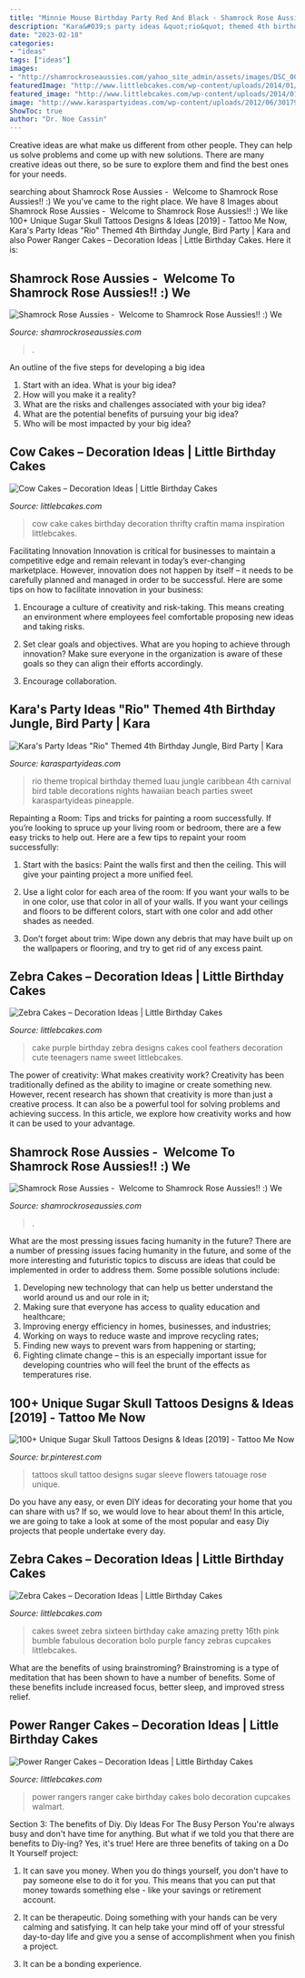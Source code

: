 ```yaml
---
title: "Minnie Mouse Birthday Party Red And Black - Shamrock Rose Aussies"
description: "Kara&#039;s party ideas &quot;rio&quot; themed 4th birthday jungle, bird party"
date: "2023-02-18"
categories:
- "ideas"
tags: ["ideas"]
images:
- "http://shamrockroseaussies.com/yahoo_site_admin/assets/images/DSC_0057.67200721_std.JPG"
featuredImage: "http://www.littlebcakes.com/wp-content/uploads/2014/01/Zebra-Print-Birthday-Cakes.jpg"
featured_image: "http://www.littlebcakes.com/wp-content/uploads/2014/01/Zebra-Print-Birthday-Cakes.jpg"
image: "http://www.karaspartyideas.com/wp-content/uploads/2012/06/301792_297076123720054_820311155_n_600x898.jpg"
ShowToc: true
author: "Dr. Noe Cassin"
---
```



Creative ideas are what make us different from other people. They can help us solve problems and come up with new solutions. There are many creative ideas out there, so be sure to explore them and find the best ones for your needs.

	

		
searching about Shamrock Rose Aussies - ﻿﻿﻿ Welcome to Shamrock Rose Aussies!! :) We you've came to the right place. We have 8 Images about Shamrock Rose Aussies - ﻿﻿﻿ Welcome to Shamrock Rose Aussies!! :) We like 100+ Unique Sugar Skull Tattoos Designs &amp; Ideas [2019] - Tattoo Me Now, Kara&#039;s Party Ideas &quot;Rio&quot; Themed 4th Birthday Jungle, Bird Party | Kara and also Power Ranger Cakes – Decoration Ideas | Little Birthday Cakes. Here it is:
		
    
## Shamrock Rose Aussies - ﻿﻿﻿ Welcome To Shamrock Rose Aussies!! :) We

<img loading=lazy src="http://shamrockroseaussies.com/yahoo_site_admin/assets/images/DSC_0057.67200721_std.JPG" onerror="this.onerror=null;this.src='https://tse2.mm.bing.net/th?id=OIP.frxP2Yo9x5koqhpba3nYWQHaFS&amp;pid=15.1';" alt="Shamrock Rose Aussies - ﻿﻿﻿ Welcome to Shamrock Rose Aussies!! :) We">

_Source: shamrockroseaussies.com_

>. 

	

An outline of the five steps for developing a big idea
1. Start with an idea. What is your big idea?
2. How will you make it a reality?
3. What are the risks and challenges associated with your big idea?
4. What are the potential benefits of pursuing your big idea?
5. Who will be most impacted by your big idea?

    
## Cow Cakes – Decoration Ideas | Little Birthday Cakes

<img loading=lazy src="http://www.littlebcakes.com/wp-content/uploads/2014/01/Cow-Cake.jpg" onerror="this.onerror=null;this.src='https://tse4.mm.bing.net/th?id=OIP.tLeZVRVwuLvnaj-mQG9djgHaFj&amp;pid=15.1';" alt="Cow Cakes – Decoration Ideas | Little Birthday Cakes">

_Source: littlebcakes.com_

>cow cake cakes birthday decoration thrifty craftin mama inspiration littlebcakes. 

	

Facilitating Innovation
Innovation is critical for businesses to maintain a competitive edge and remain relevant in today’s ever-changing marketplace. However, innovation does not happen by itself – it needs to be carefully planned and managed in order to be successful. Here are some tips on how to facilitate innovation in your business:
1. Encourage a culture of creativity and risk-taking. This means creating an environment where employees feel comfortable proposing new ideas and taking risks.

2. Set clear goals and objectives. What are you hoping to achieve through innovation? Make sure everyone in the organization is aware of these goals so they can align their efforts accordingly.

3. Encourage collaboration.

    
## Kara&#039;s Party Ideas &quot;Rio&quot; Themed 4th Birthday Jungle, Bird Party | Kara

<img loading=lazy src="http://www.karaspartyideas.com/wp-content/uploads/2012/06/301792_297076123720054_820311155_n_600x898.jpg" onerror="this.onerror=null;this.src='https://tse1.mm.bing.net/th?id=OIP.gRNms9EqEFCPEHGpX3fVrQHaLF&amp;pid=15.1';" alt="Kara&#039;s Party Ideas &quot;Rio&quot; Themed 4th Birthday Jungle, Bird Party | Kara">

_Source: karaspartyideas.com_

>rio theme tropical birthday themed luau jungle caribbean 4th carnival bird table decorations nights hawaiian beach parties sweet karaspartyideas pineapple. 

	

Repainting a Room: Tips and tricks for painting a room successfully.
If you’re looking to spruce up your living room or bedroom, there are a few easy tricks to help out. Here are a few tips to repaint your room successfully:
1) Start with the basics: Paint the walls first and then the ceiling. This will give your painting project a more unified feel.

2) Use a light color for each area of the room: If you want your walls to be in one color, use that color in all of your walls. If you want your ceilings and floors to be different colors, start with one color and add other shades as needed.

3) Don’t forget about trim: Wipe down any debris that may have built up on the wallpapers or flooring, and try to get rid of any excess paint.

    
## Zebra Cakes – Decoration Ideas | Little Birthday Cakes

<img loading=lazy src="http://www.littlebcakes.com/wp-content/uploads/2014/01/Purple-Zebra-Cake.jpg" onerror="this.onerror=null;this.src='https://tse3.mm.bing.net/th?id=OIP.9FLF1sxO89gi3PtxKDdR4wHaLJ&amp;pid=15.1';" alt="Zebra Cakes – Decoration Ideas | Little Birthday Cakes">

_Source: littlebcakes.com_

>cake purple birthday zebra designs cakes cool feathers decoration cute teenagers name sweet littlebcakes. 

	

The power of creativity: What makes creativity work?
Creativity has been traditionally defined as the ability to imagine or create something new. However, recent research has shown that creativity is more than just a creative process. It can also be a powerful tool for solving problems and achieving success. In this article, we explore how creativity works and how it can be used to your advantage.

    
## Shamrock Rose Aussies - ﻿﻿﻿ Welcome To Shamrock Rose Aussies!! :) We

<img loading=lazy src="http://shamrockroseaussies.com/yahoo_site_admin/assets/images/DSC_0182.176182350_std.JPG" onerror="this.onerror=null;this.src='https://tse3.mm.bing.net/th?id=OIP.HDHGJkzPJtIG_i2g8s4Z3gHaFQ&amp;pid=15.1';" alt="Shamrock Rose Aussies - ﻿﻿﻿ Welcome to Shamrock Rose Aussies!! :) We">

_Source: shamrockroseaussies.com_

>. 

	

What are the most pressing issues facing humanity in the future?
There are a number of pressing issues facing humanity in the future, and some of the more interesting and futuristic topics to discuss are ideas that could be implemented in order to address them. Some possible solutions include: 
1) Developing new technology that can help us better understand the world around us and our role in it; 
2) Making sure that everyone has access to quality education and healthcare; 
3) Improving energy efficiency in homes, businesses, and industries; 
4) Working on ways to reduce waste and improve recycling rates; 
5) Finding new ways to prevent wars from happening or starting; 
6) Fighting climate change – this is an especially important issue for developing countries who will feel the brunt of the effects as temperatures rise.

    
## 100+ Unique Sugar Skull Tattoos Designs &amp; Ideas [2019] - Tattoo Me Now

<img loading=lazy src="https://i.pinimg.com/736x/13/55/bc/1355bc6a059d7533b37c963c59a96317.jpg" onerror="this.onerror=null;this.src='https://tse3.mm.bing.net/th?id=OIP.9YlLpfqr5iWdZwJRMO21MwHaKd&amp;pid=15.1';" alt="100+ Unique Sugar Skull Tattoos Designs &amp; Ideas [2019] - Tattoo Me Now">

_Source: br.pinterest.com_

>tattoos skull tattoo designs sugar sleeve flowers tatouage rose unique. 

	

Do you have any easy, or even DIY ideas for decorating your home that you can share with us? If so, we would love to hear about them! In this article, we are going to take a look at some of the most popular and easy Diy projects that people undertake every day.

    
## Zebra Cakes – Decoration Ideas | Little Birthday Cakes

<img loading=lazy src="http://www.littlebcakes.com/wp-content/uploads/2014/01/Zebra-Print-Birthday-Cakes.jpg" onerror="this.onerror=null;this.src='https://tse2.mm.bing.net/th?id=OIP.qgEGeZz9hNF2jWM9CyIxvwHaLG&amp;pid=15.1';" alt="Zebra Cakes – Decoration Ideas | Little Birthday Cakes">

_Source: littlebcakes.com_

>cakes sweet zebra sixteen birthday cake amazing pretty 16th pink bumble fabulous decoration bolo purple fancy zebras cupcakes littlebcakes. 

	

What are the benefits of using brainstroming?
Brainstroming is a type of meditation that has been shown to have a number of benefits. Some of these benefits include increased focus, better sleep, and improved stress relief.

    
## Power Ranger Cakes – Decoration Ideas | Little Birthday Cakes

<img loading=lazy src="http://www.littlebcakes.com/wp-content/uploads/2014/02/Power-Rangers-Birthday-Cake.jpg" onerror="this.onerror=null;this.src='https://tse1.mm.bing.net/th?id=OIP.bXbwBrD9xxk3VPKV-1DkhAHaHe&amp;pid=15.1';" alt="Power Ranger Cakes – Decoration Ideas | Little Birthday Cakes">

_Source: littlebcakes.com_

>power rangers ranger cake birthday cakes bolo decoration cupcakes walmart. 

	

Section 3: The benefits of Diy.
Diy Ideas For The Busy Person
You're always busy and don't have time for anything. But what if we told you that there are benefits to Diy-ing? Yes, it's true! Here are three benefits of taking on a Do It Yourself project:

1. It can save you money. When you do things yourself, you don't have to pay someone else to do it for you. This means that you can put that money towards something else - like your savings or retirement account.

2. It can be therapeutic. Doing something with your hands can be very calming and satisfying. It can help take your mind off of your stressful day-to-day life and give you a sense of accomplishment when you finish a project.

3. It can be a bonding experience.

